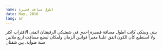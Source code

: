 ```yaml
---
name: اطول مسافة قصيرة
date: May, 2016
lang: ar
---
```


بيني وبينكي كانت
اطول مسافة قصيرة
احدق في شفتيكي الرقيقتان
اتمنى الاقتراب اكثر ولا استطيع
كأن الكون اتفق علينا
مغيراً قوانين الزمان ولمكان
ليضع مسافت اربع ملايين
سنة ضوأية. بين شفتان